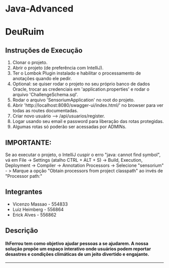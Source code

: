 # Java-Advanced

# DeuRuim

## Instruções de Execução

1. Clonar o projeto.
2. Abrir o projeto (de preferência com IntelliJ).
3. Ter o Lombok Plugin instalado e habilitar o processamento de anotações quando ele pedir.
4. Optional: se quiser rodar o projeto no seu próprio banco de dados Oracle, trocar as credenciais em 'application.properties' e rodar o arquivo 'ChallengeSchema.sql'.
5. Rodar o arquivo 'SensoriumApplication' no root do projeto.
6. Abrir 'http://localhost:8080/swagger-ui/index.html/' no browser para ver todas as routes documentadas.
7. Criar novo usuário --> /api/usuarios/register.
8. Logar usando seu email e password para liberação das rotas protegidas.
9. Algumas rotas só poderão ser acessadas por ADMINs.

## IMPORTANTE:

Se ao executar o projeto, o IntelliJ cuspir o erro "java: cannot find symbol", vá em File -> Settings (atalho CTRL + ALT + S) -> Build, Execution, Deployment -> Compiler -> Annotation Processors -> Selecione "sensorium" - > Marque a opção "Obtain processors from project classpath" ao invés de "Processor path:"

## Integrantes

- Vicenzo Massao - 554833
- Luiz Heimberg - 556864
- Erick Alves - 556862

## Descrição

#### IhFerrou tem como objetivo ajudar pessoas a se ajudarem. A nossa solução propõe um espaço interativo onde usuários podem reportar desastres e condições climáticas de um jeito divertido e engajante.

---
